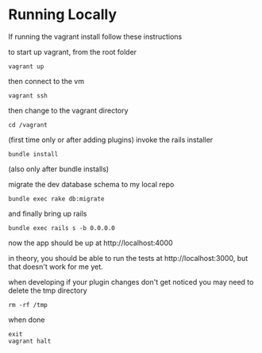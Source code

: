 # Running Locally

If running the vagrant install follow these instructions

to start up vagrant, from the root folder

    vagrant up

then connect to the vm
  
    vagrant ssh

then change to the vagrant directory
  
    cd /vagrant

(first time only or after adding plugins) invoke the rails installer

    bundle install

(also only after bundle installs)

migrate the dev database schema to my local repo

    bundle exec rake db:migrate

and finally bring up rails
  
    bundle exec rails s -b 0.0.0.0

now the app should be up at http://localhost:4000

in theory, you should be able to run the tests at http://localhost:3000, but that doesn't work for me yet.

when developing if your plugin changes don't get noticed you may need to delete the tmp directory
  
    rm -rf /tmp

when done
    
    exit
    vagrant halt

